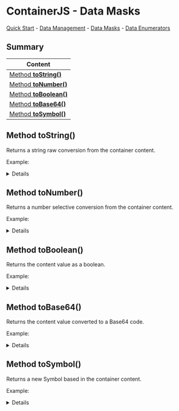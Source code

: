 # ContainerJS - Data Masks
<a href="./QuickStart.md">Quick Start</a> - <a href="./DataManagement.md">Data Management</a> - <a href="./DataMasks.md">Data Masks</a> - <a href="./DataEnumerators.md">Data Enumerators</a>

## Summary

| Content |
| ------- |
| <a href="#method-toString">Method **toString()**</a> |
| <a href="#method-toNumber">Method **toNumber()**</a> |
| <a href="#method-toBoolean">Method **toBoolean()**</a> |
| <a href="#method-toBase64">Method **toBase64()**</a> |
| <a href="#method-toSymbol">Method **toSymbol()**</a> |

<a id="method-toString"></a>

## Method toString()
Returns a string raw conversion from the container content.

Example:

<details>

```js
const MyContainer = Container.from([1, 2, 3]);

MyContainer.toString(); //Returns "[1, 2, 3]"
```

</details>

## Method toNumber()
Returns a number selective conversion from the container content.

Example:

<details>

```js
const MyContainer = Container.from("a12b34");

MyContainer.toNumber(); //Returns 1234 
```

</details>

<a id="method-toBoolean"></a>

## Method toBoolean()
Returns the content value as a boolean.

Example:

<details>

```js
const MyContainer = Container.from("true");

MyContainer.toBoolean(); //Returns true 
```

</details>

<a id="method-toBase64"></a>

## Method toBase64()
Returns the content value converted to a Base64 code.

Example:

<details>

```js
const MyContainer = Container.from("123456");

MyContainer.toBase64(); //Returns [Base 64 code] 
```

</details>

<a id="method-toSymbol"></a>

## Method toSymbol()
Returns a new Symbol based in the container content.

Example:

<details>

```js
const MyContainer = Container.from("value");

MyContainer.toSymbol(); //Returns Symbol(value) (unique) 
```

</details>